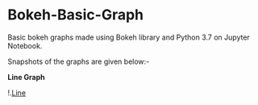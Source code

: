 # Bokeh-Basic-Graph
Basic bokeh graphs made using Bokeh library and Python 3.7 on Jupyter Notebook.

Snapshots of the graphs are given below:-

**Line Graph**

!.[Line](bokeh_plot_line.png)

